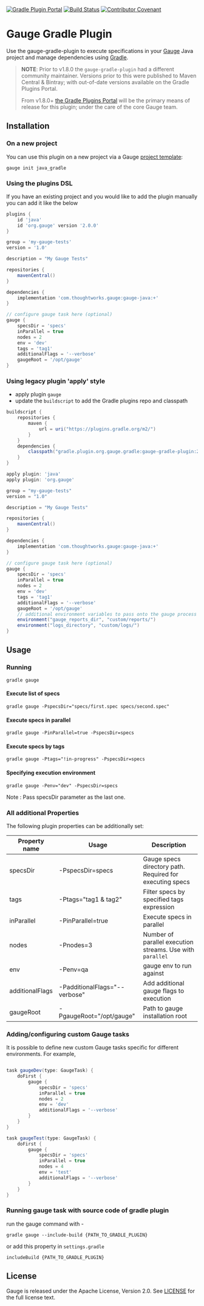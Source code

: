 [![Gradle Plugin Portal](https://img.shields.io/maven-metadata/v/https/plugins.gradle.org/m2/gradle/plugin/org/gauge/gradle/gauge-gradle-plugin/maven-metadata.xml.svg?colorB=007ec6&label=Plugin+Portal)](https://plugins.gradle.org/plugin/org.gauge)
[![Build Status](https://travis-ci.org/getgauge/gauge-gradle-plugin.svg?branch=master)](https://travis-ci.org/getgauge/gauge-gradle-plugin)
[![Contributor Covenant](https://img.shields.io/badge/Contributor%20Covenant-v1.4%20adopted-ff69b4.svg)](CODE_OF_CONDUCT.md)

# Gauge Gradle Plugin

Use the gauge-gradle-plugin to execute specifications in your [Gauge](http://getgauge.io) Java project and manage dependencies using [Gradle](http://gradle.org//).

> **NOTE**: Prior to v1.8.0 the `gauge-gradle-plugin` had a different community maintainer. Versions prior to this were published to 
Maven Central & Bintray; with out-of-date versions available on the Gradle Plugins Portal.
>
> From v1.8.0+ [the Gradle Plugins Portal](https://plugins.gradle.org/plugin/org.gauge) will be the primary means of release for this plugin; under the care of the core Gauge team.

## Installation

### On a new project

You can use this plugin on a new project via a Gauge [project template](https://docs.gauge.org/latest/installation.html#project-templates):

```
gauge init java_gradle
```

### Using the plugins DSL

If you have an existing project and you would like to add the plugin manually you can add it like the below


````groovy
plugins {
    id 'java'
    id 'org.gauge' version '2.0.0'
}

group = 'my-gauge-tests'
version = '1.0'

description = "My Gauge Tests"

repositories {
    mavenCentral()
}

dependencies {
    implementation 'com.thoughtworks.gauge:gauge-java:+'
}

// configure gauge task here (optional)
gauge {
    specsDir = 'specs'
    inParallel = true
    nodes = 2
    env = 'dev'
    tags = 'tag1'
    additionalFlags = '--verbose'
    gaugeRoot = '/opt/gauge'
}
````

### Using legacy plugin 'apply' style

* apply plugin `gauge` 
* update the `buildscript` to add the Gradle plugins repo and classpath

````groovy
buildscript {
    repositories {
        maven {
            url = uri("https://plugins.gradle.org/m2/")
        }
    }
    dependencies {
        classpath("gradle.plugin.org.gauge.gradle:gauge-gradle-plugin:2.0.0")
    }
}

apply plugin: 'java'
apply plugin: 'org.gauge'

group = "my-gauge-tests"
version = "1.0"

description = "My Gauge Tests"

repositories {
    mavenCentral()
}

dependencies {
    implementation 'com.thoughtworks.gauge:gauge-java:+'
}

// configure gauge task here (optional)
gauge {
    specsDir = 'specs'
    inParallel = true
    nodes = 2
    env = 'dev'
    tags = 'tag1'
    additionalFlags = '--verbose'
    gaugeRoot = '/opt/gauge'
    // additional environment variables to pass onto the gauge process
    environment("gauge_reports_dir", "custom/reports/")
    environment("logs_directory", "custom/logs/")
}
````

## Usage

### Running
````
gradle gauge
````
#### Execute list of specs
```
gradle gauge -PspecsDir="specs/first.spec specs/second.spec"
```
#### Execute specs in parallel
```
gradle gauge -PinParallel=true -PspecsDir=specs
```
#### Execute specs by tags
```
gradle gauge -Ptags="!in-progress" -PspecsDir=specs
```
#### Specifying execution environment
```
gradle gauge -Penv="dev" -PspecsDir=specs
```

Note : Pass specsDir parameter as the last one.

### All additional Properties
The following plugin properties can be additionally set:

| Property name   | Usage                         | Description                                                   |
|-----------------|-------------------------------|---------------------------------------------------------------|
| specsDir        | -PspecsDir=specs              | Gauge specs directory path. Required for executing specs      |
| tags            | -Ptags="tag1 & tag2"          | Filter specs by specified tags expression                     |
| inParallel      | -PinParallel=true             | Execute specs in parallel                                     |
| nodes           | -Pnodes=3                     | Number of parallel execution streams. Use with ```parallel``` |
| env             | -Penv=qa                      | gauge env to run against                                      |
| additionalFlags | -PadditionalFlags="--verbose" | Add additional gauge flags to execution                       |
| gaugeRoot       | -PgaugeRoot="/opt/gauge"      | Path to gauge installation root                               |

### Adding/configuring custom Gauge tasks
It is possible to define new custom Gauge tasks specific for different environments. For example,

````groovy

task gaugeDev(type: GaugeTask) {
    doFirst {
        gauge {
            specsDir = 'specs'
            inParallel = true
            nodes = 2
            env = 'dev'
            additionalFlags = '--verbose'
        }
    }
}

task gaugeTest(type: GaugeTask) {
    doFirst {
        gauge {
            specsDir = 'specs'
            inParallel = true
            nodes = 4
            env = 'test'
            additionalFlags = '--verbose'
        }
    }
}
````

### Running gauge task with source code of gradle plugin
run the gauge command with -
````
gradle gauge --include-build {PATH_TO_GRADLE_PLUGIN}
````

or add this property in `settings.gradle`
````
includeBuild {PATH_TO_GRADLE_PLUGIN}
````

## License

Gauge is released under the Apache License, Version 2.0. See [LICENSE](LICENSE.txt) for the full license text.